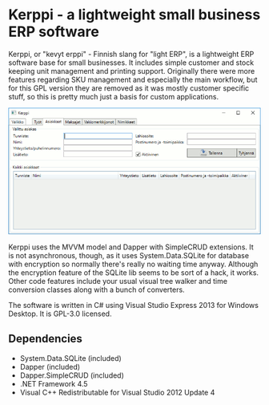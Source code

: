 # Kerppi - a lightweight small business ERP software

Kerppi, or "kevyt erppi" - Finnish slang for "light ERP", is a lightweight ERP software base for small businesses. It includes simple customer and stock keeping unit management and printing support. Originally there were more features regarding SKU management and especially the main workflow, but for this GPL version they are removed as it was mostly customer specific stuff, so this is pretty much just a basis for custom applications.

![Screenshot](screenshot.png)

Kerppi uses the MVVM model and Dapper with SimpleCRUD extensions. It is not asynchronous, though, as it uses System.Data.SQLite for database with encryption so normally there's really no waiting time anyway. Although the encryption feature of the SQLite lib seems to be sort of a hack, it works. Other code features include your usual visual tree walker and time conversion classes along with a bunch of converters.

The software is written in C# using Visual Studio Express 2013 for Windows Desktop. It is GPL-3.0 licensed.

## Dependencies

* System.Data.SQLite (included)
* Dapper (included)
* Dapper.SimpleCRUD (included)
* .NET Framework 4.5
* Visual C++ Redistributable for Visual Studio 2012 Update 4
